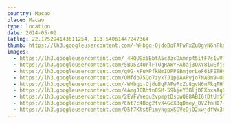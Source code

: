 ```yaml
---
country: Macao
place: Macao
type: location
date: 2014-05-02
latlng: 22.175294143611254, 113.54061447247364
thumb: https://lh3.googleusercontent.com/-WHbgq-OjdoBqFAFwPxZu8gvN6nFkqFHlOSRjoYl8DxfK4U7Bf1MgRP8RR6wEYJAmqg4wUlDyO2YP5OaCYbTFrb69lGfY5vd8bpIuRuCEStU9zQdGniYSWb7WJ5bo72XxXA3AAsJiA
images:
  - https://lh3.googleusercontent.com/_4HQU9x5EbtA5c3zsDAmrp45ifF7s1wVliAeOvi_jtOgjhworKtqe-rfuYlsFc_My4RGQr4JWF-lspGMlsD_hDHUIsExHPSqCDo2_tQlExawLhjSz_DzqDXgVn8xS3MiiX5KGRxyXw
  - https://lh3.googleusercontent.com/5BD5Z4UrlFTUgRAWYPAbaj3OXY8iwEfjsXpcx0d1eRHAdMOImNEYbMQPAmDa0-PPqa0H2nf09PXHTgsVzKEfSYTLgSuA93MQvPU40T95RAX6znbLMKl9QsS14JUpvS3e2RQYawH3BA
  - https://lh3.googleusercontent.com/q0G-xFuMPfkNmIDPPSBmjorLeF6iFETHK8ePbvSXKwkJhSV4qOsOpe8w5X0IfkUAUEWmvGZ8Mb4xkwOtZ9pSxF4E2c8inBb1zKfr3tmPL1WjDw3Geb6CsG-JmNDEMGexqrp-jqSmaw
  - https://lh3.googleusercontent.com/QMfdb75Qo7zykTJ1p1AAPyjo7NA0n9-OUEBWvDmenWQnywqo1jBEiPFBJTV-c0eh016eBs204vXPrKOmdik3vW02XfX7yX0rEiMYsFPlF_xjWKeLpmlRSRhHSfYEx6KTZrkGe__37Q
  - https://lh3.googleusercontent.com/-WHbgq-OjdoBqFAFwPxZu8gvN6nFkqFHlOSRjoYl8DxfK4U7Bf1MgRP8RR6wEYJAmqg4wUlDyO2YP5OaCYbTFrb69lGfY5vd8bpIuRuCEStU9zQdGniYSWb7WJ5bo72XxXA3AAsJiA
  - https://lh3.googleusercontent.com/4AmgJCRhtn0SM-59bjeY3BljDFXoxaAq8CQ91F_l-suSqGXpQZmZ02dm7GU-zXWkgiAZKmadq1nn5OruW6geJ7C5XbCmBRjYzbAcvAsGirXS4dr0x-ZwayIx6nBD6XvhqrGW7MuAIg
  - https://lh3.googleusercontent.com/2EVFVYequ2vpmptDspwQ88ABI6fDtUnSMkef0jilJOhhQiLG-UxJIL0TWAtLFW2BycuqgceJwnvnsi8NNuk9wLLq6TzqzY3UqVcOUoO7HSkK5vlHce90Yf7xMJhqO5xPKFMjkjmDOw
  - https://lh3.googleusercontent.com/Cht7c4Bog2fvX4GcX3qDmey_QVZfnHI7-j2sSMbI8OgC0WTWF6wubbKPebebIp0f9u-brYJL9b0zoCTB9TeImLux69D55XYkf0oFL0E7JTRrfJ-L-INaItpRbo4NCCWHHK8mjjY1Ng
  - https://lh3.googleusercontent.com/O5f7KtstPimyhgpxSGVeDjO2xwjdfWx3tpGmqCtTOJGud1HVXIWhXv4lVoHpHIw6ABdiapb7oUov7xnJwz5MuXmBptof8FydzuPq-J7f24PvALIYo0lJ-_GCe3QrfTWCIUORCKQf-Q
---
```

